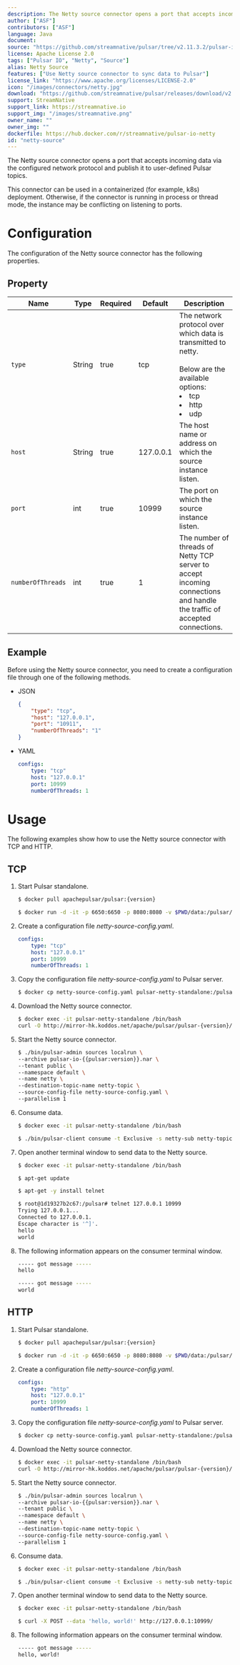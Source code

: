 ```yaml
---
description: The Netty source connector opens a port that accepts incoming data via the configured network protocol and publish it to user-defined Pulsar topics
author: ["ASF"]
contributors: ["ASF"]
language: Java
document: 
source: "https://github.com/streamnative/pulsar/tree/v2.11.3.2/pulsar-io/netty"
license: Apache License 2.0
tags: ["Pulsar IO", "Netty", "Source"]
alias: Netty Source
features: ["Use Netty source connector to sync data to Pulsar"]
license_link: "https://www.apache.org/licenses/LICENSE-2.0"
icon: "/images/connectors/netty.jpg"
download: "https://github.com/streamnative/pulsar/releases/download/v2.11.3.2/pulsar-io-netty-2.11.3.2.nar"
support: StreamNative
support_link: https://streamnative.io
support_img: "/images/streamnative.png"
owner_name: ""
owner_img: ""
dockerfile: https://hub.docker.com/r/streamnative/pulsar-io-netty
id: "netty-source"
---
```


The Netty source connector opens a port that accepts incoming data via the configured network protocol and publish it to user-defined Pulsar topics.

This connector can be used in a containerized (for example, k8s) deployment. Otherwise, if the connector is running in process or thread mode, the instance may be conflicting on listening to ports.

# Configuration

The configuration of the Netty source connector has the following properties.

## Property

| Name | Type|Required | Default | Description 
|------|----------|----------|---------|-------------|
| `type` |String| true |tcp | The network protocol over which data is transmitted to netty. <br><br>Below are the available options:<br><li>tcp<li>http<li>udp |
| `host` | String|true | 127.0.0.1 | The host name or address on which the source instance listen. |
| `port` | int|true | 10999 | The port on which the source instance listen. |
| `numberOfThreads` |int| true |1 | The number of threads of Netty TCP server to accept incoming connections and handle the traffic of accepted connections. |


## Example

Before using the Netty source connector, you need to create a configuration file through one of the following methods.

* JSON 

    ```json
    {
        "type": "tcp",
        "host": "127.0.0.1",
        "port": "10911",
        "numberOfThreads": "1"
    }
    ```

* YAML

    ```yaml
    configs:
        type: "tcp"
        host: "127.0.0.1"
        port: 10999
        numberOfThreads: 1
    ```


# Usage 

The following examples show how to use the Netty source connector with TCP and HTTP.

## TCP 

1. Start Pulsar standalone.

    ```bash
    $ docker pull apachepulsar/pulsar:{version}

    $ docker run -d -it -p 6650:6650 -p 8080:8080 -v $PWD/data:/pulsar/data --name pulsar-netty-standalone apachepulsar/pulsar:{version} bin/pulsar standalone
    ```

2. Create a configuration file _netty-source-config.yaml_.
   
    ```yaml
    configs:
        type: "tcp"
        host: "127.0.0.1"
        port: 10999
        numberOfThreads: 1
    ```

3. Copy the configuration file _netty-source-config.yaml_ to Pulsar server.

    ```bash
    $ docker cp netty-source-config.yaml pulsar-netty-standalone:/pulsar/conf/
    ```

4. Download the Netty source connector.

    ```bash
    $ docker exec -it pulsar-netty-standalone /bin/bash
    curl -O http://mirror-hk.koddos.net/apache/pulsar/pulsar-{version}/connectors/pulsar-io-netty-{version}.nar
    ```
    
5. Start the Netty source connector.
   
   ```bash
   $ ./bin/pulsar-admin sources localrun \
   --archive pulsar-io-{{pulsar:version}}.nar \
   --tenant public \
   --namespace default \
   --name netty \
   --destination-topic-name netty-topic \
   --source-config-file netty-source-config.yaml \
   --parallelism 1
   ```

6. Consume data.

    ```bash
    $ docker exec -it pulsar-netty-standalone /bin/bash
    
    $ ./bin/pulsar-client consume -t Exclusive -s netty-sub netty-topic -n 0
    ```

7. Open another terminal window to send data to the Netty source.

    ```bash
    $ docker exec -it pulsar-netty-standalone /bin/bash
    
    $ apt-get update
    
    $ apt-get -y install telnet

    $ root@1d19327b2c67:/pulsar# telnet 127.0.0.1 10999
    Trying 127.0.0.1...
    Connected to 127.0.0.1.
    Escape character is '^]'.
    hello
    world
    ```

8. The following information appears on the consumer terminal window.

    ```bash
    ----- got message -----
    hello

    ----- got message -----
    world
    ```

## HTTP 

1. Start Pulsar standalone.

    ```bash
    $ docker pull apachepulsar/pulsar:{version}

    $ docker run -d -it -p 6650:6650 -p 8080:8080 -v $PWD/data:/pulsar/data --name pulsar-netty-standalone apachepulsar/pulsar:{version} bin/pulsar standalone
    ```

2. Create a configuration file _netty-source-config.yaml_.
   
    ```yaml
    configs:
        type: "http"
        host: "127.0.0.1"
        port: 10999
        numberOfThreads: 1
    ```

3. Copy the configuration file _netty-source-config.yaml_ to Pulsar server.
   
    ```bash
    $ docker cp netty-source-config.yaml pulsar-netty-standalone:/pulsar/conf/
    ```

4. Download the Netty source connector.

    ```bash
    $ docker exec -it pulsar-netty-standalone /bin/bash
    curl -O http://mirror-hk.koddos.net/apache/pulsar/pulsar-{version}/connectors/pulsar-io-netty-{version}.nar
    ```
    
5. Start the Netty source connector.
   
   ```bash
   $ ./bin/pulsar-admin sources localrun \
   --archive pulsar-io-{{pulsar:version}}.nar \
   --tenant public \
   --namespace default \
   --name netty \
   --destination-topic-name netty-topic \
   --source-config-file netty-source-config.yaml \
   --parallelism 1
   ```

6. Consume data.

    ```bash
    $ docker exec -it pulsar-netty-standalone /bin/bash
    
    $ ./bin/pulsar-client consume -t Exclusive -s netty-sub netty-topic -n 0
    ```

7. Open another terminal window to send data to the Netty source.

    ```bash
    $ docker exec -it pulsar-netty-standalone /bin/bash
    
    $ curl -X POST --data 'hello, world!' http://127.0.0.1:10999/
    ```

8. The following information appears on the consumer terminal window.

    ```bash
    ----- got message -----
    hello, world!
    ```
